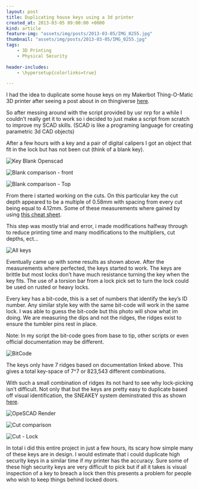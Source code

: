 ```yaml
---
layout: post
title: Duplicating house keys using a 3d printer
created_at: 2013-03-05 09:00:00 +0000
kind: article
feature-img: "assets/img/posts/2013-03-05/IMG_0255.jpg"
thumbnail: "assets/img/posts/2013-03-05/IMG_0255.jpg"
tags:
    - 3D Printing
    - Physical Security
 
header-includes:
    - \hypersetup{colorlinks=true}

---
```


I had the idea to duplicate some house keys on my Makerbot Thing-O-Matic 3D printer after seeing a post about in on thingiverse [here](http://www.thingiverse.com/thing:8925).

So after messing around with the script provided by usr nrp for a while I couldn't really get it to work so i decided to just make a script from scratch to improve my SCAD skills. (SCAD is like a programing language for creating parametric 3d CAD objects)

After a few hours with a key and a pair of digital calipers I got an object that fit in the lock but has not been cut (think of a blank key).

![Key Blank Openscad](/assets/img/posts/2013-03-05/key.jpg)

![Blank comparison - front](/assets/img/posts/2013-03-05/Blank-comparison-2.jpg)

![Blank comparison - Top](/assets/img/posts/2013-03-05/Blank-comparison.jpg)

From there i started working on the cuts. On this particular key the cut depth appeared to be a multiple of 0.58mm with spacing from every cut being equal to 4.12mm. Some of these measurements where gained by using [this cheat sheet](http://web.archive.org/web/20050217020917fw_/http://dlaco.com/spacing/tips.htm).

This step was mostly trial and error, i made modifications halfway through to reduce printing time and many modifications to the multipliers, cut depths, ect…

![All keys](/assets/img/posts/2013-03-05/IMG_0255.jpg)

Eventually came up with some results as shown above. After the measurements where perfected, the keys started to work. The keys are brittle but most locks don’t have much resistance turning the key when the key fits. The use of a torsion bar from a lock pick set to turn the lock could be used on rusted or heavy locks.

Every key has a bit-code, this is a set of numbers that identify the key’s ID number. Any similar style key with the same bit-code will work in the same lock. I was able to guess the bit-code but this photo will show what im doing. We are measuring the dips and not the ridges, the ridges exist to ensure the tumbler pins rest in place.

Note: In my script the bit-code goes from base to tip, other scripts or even official documentation may be different.

![BitCode](/assets/img/posts/2013-03-05/BitCode.jpg)

The keys only have 7 ridges based on documentation linked above. This gives a total key-space of 7^7 or 823,543 different combinations.

With such a small combination of ridges its not hard to see why lock-picking isn’t difficult. Not only that but the keys are pretty easy to duplicate based off visual identification, the SNEAKEY system deminstrated this as shown [here](http://www.schneier.com/blog/archives/2011../duplicating_phy.html).

![OpeSCAD Render](/assets/img/posts/2013-03-05/OpeSCAD-Render.png)

![Cut comparison](/assets/img/posts/2013-03-05/Cut-comparison.jpg)

![Cut - Lock](/assets/img/posts/2013-03-05/CutLock.jpg)

In total i did this entire project in just a few hours, its scary how simple many of these keys are in design. I would estimate that i could duplicate high security keys in a similar time if my printer has the accuracy. Sure some of these high security keys are very difficult to pick but if all it takes is visual inspection of a key to breach a lock then this presents a problem for people who wish to keep things behind locked doors.

